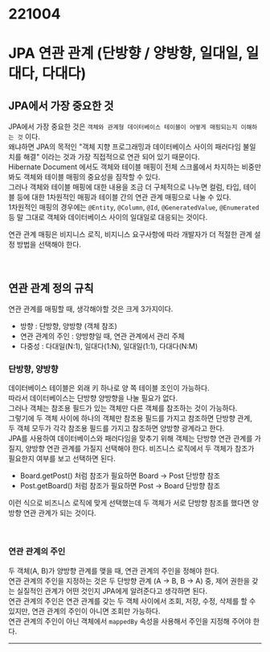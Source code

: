 221004
======

# JPA 연관 관계 (단방향 / 양방향, 일대일, 일대다, 다대다)

## JPA에서 가장 중요한 것

JPA에서 가장 중요한 것은 `객체와 관계형 데이터베이스 테이블이 어떻게 매핑되는지 이해하는 것` 이다. <br>
왜냐하면 JPA의 목적인 "객체 지향 프로그래밍과 데이터베이스 사이의 패러다임 불일치를 해결" 이라는 것과 가장 직접적으로 연관 되어 있기 때문이다. <br>
Hibernate Document 에서도 객체와 테이블 매핑이 전체 스크롤에서 차지하는 비중만 봐도 객체와 테이블 매핑의 중요성을 짐작할 수 있다. <br>
그러나 객체와 테이블 매핑에 대한 내용을 조금 더 구체적으로 나누면 컬럼, 타입, 테이블 등에 대한 1차원적인 매핑과 테이블 간의 연관 관계 매핑으로 나눌 수 있다. <br>
1차원적인 매핑의 경우에는 `@Entity`, `@Column`, `@Id`, `@GeneratedValue`, `@Enumerated` 등 말 그대로 객체와 데이터베이스 사이의 일대일로 대응되는 것이다.

연관 관계 매핑은 비지니스 로직, 비지니스 요구사항에 따라 개발자가 더 적절한 관계 설정 방법을 선택해야 한다.

<br>

## 연관 관계 정의 규칙

연관 관계를 매핑할 때, 생각해야할 것은 크게 3가지이다.

* 방향 : 단방향, 양방향 (객체 참조)
* 연관 관계의 주인 : 양방향일 때, 연관 관계에서 관리 주체
* 다중성 : 다대일(N:1), 일대다(1:N), 일대일(1:1), 다대다(N:M)

### 단방향, 양방향

데이터베이스 테이블은 외래 키 하나로 양 쪽 테이블 조인이 가능하다. <br>
따라서 데이터베이스는 단방향 양방향을 나눌 필요가 없다. <br>
그러나 객체는 참조용 필드가 있는 객체만 다른 객체를 참조하는 것이 가능하다. <br>
그렇기에 두 객체 사이에 하나의 객체만 참조용 필드를 가지고 참조하면 단방향 관계, <br>
두 객체 모두가 각각 참조용 필드를 가지고 참조하면 양방향 광계라고 한다. <br>
JPA를 사용하여 데이터베이스와 패러다임을 맞추기 위해 객체는 단방향 연관 관계를 가질지, 양방향 연관 관계를 가질지 선택해야 한다.
비즈니스 로직에서 두 객체가 참조가 필요한지 여부를 보고 선택하면 된다.

* Board.getPost() 처럼 참조가 필요하면 Board -> Post 단방향 참조
* Post.getBoard() 처럼 참조가 필요하면 Post -> Board 단방향 참조

이런 식으로 비즈니스 로직에 맞게 선택했는데 두 객체가 서로 단방향 참조를 했다면 양방향 연관 관계가 되는 것이다. <br>

<br>

### 연관 관계의 주인

두 객체(A, B)가 양방향 관계를 맺을 때, 연관 관계의 주인을 정해야 한다. <br>
연관 관계의 주인을 지정하는 것은 두 단방향 관계 (A -> B, B -> A) 중, 제어 권한을 갖는 실질적인 관계가 어떤 것인지 JPA에게 알려준다고 생각하면 된다. <br>
연관 관계의 주인은 연관 관계를 갖는 두 객체 사이에서 조회, 저장, 수정, 삭제를 할 수 있지만, 연관 관계의 주인이 아니면 조회만 가능하다. <br>
연관 관계의 주인이 아닌 객체에서 `mappedBy` 속성을 사용해서 주인을 지정해 주어야 한다.

----------






















